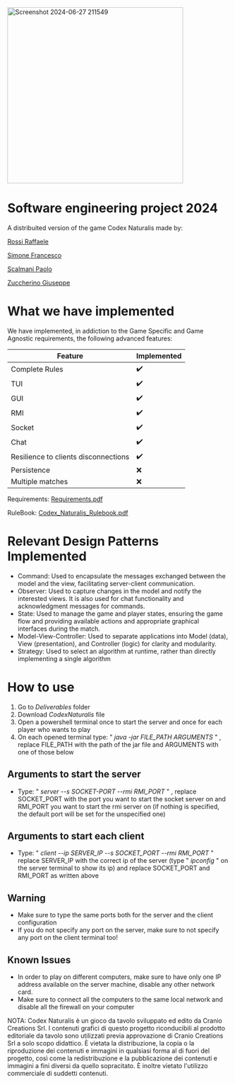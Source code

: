 
<img width="398" alt="Screenshot 2024-06-27 211549" src="https://github.com/RaffaeleRossi101102/ing-sw-2024-rossi-zuccherino-simone-scalmani/assets/161485736/442f890c-23a8-4d83-8f50-285d3c839a45">


# Software engineering project 2024
A distribuited version of the game Codex Naturalis made by:

[Rossi Raffaele](https://github.com/RaffaeleRossi101102)

[Simone Francesco](https://github.com/FraBit0)

[Scalmani Paolo](https://github.com/PaoloScalmani)

[Zuccherino Giuseppe](https://github.com/GiuseppeZuccherino)


# What we have implemented
We have implemented, in addiction to the Game Specific and Game Agnostic requirements, the following advanced features:

| Feature|Implemented|
|--------|-----------|
|Complete Rules|✔️|
|TUI|✔️|
|GUI|✔️|
|RMI|✔️|
|Socket|✔️|
|Chat|✔️|
|Resilience to clients disconnections|✔️|
|Persistence|❌|
|Multiple matches|❌|

Requirements: [Requirements.pdf](https://github.com/user-attachments/files/16020799/requirements.pdf)

RuleBook: [Codex_Naturalis_Rulebook.pdf](https://github.com/user-attachments/files/16020825/CODEX_ITA_Rules_compressed.8.pdf)

# Relevant Design Patterns Implemented
- Command: Used to encapsulate the messages exchanged between the model and the view, facilitating server-client communication.
- Observer: Used to capture changes in the model and notify the interested views. It is also used for chat functionality and acknowledgment messages for commands.
- State: Used to manage the game and player states, ensuring the game flow and providing available actions and appropriate graphical interfaces during the match.
- Model-View-Controller: Used to separate applications into Model (data), View (presentation), and Controller (logic) for clarity and modularity.
- Strategy: Used to select an algorithm at runtime, rather than directly implementing a single algorithm

# How to use
1. Go to *Deliverables* folder
2. Download *CodexNaturalis* file
3. Open a powershell terminal once to start the server and once for each player who wants to play
4. On each opened terminal type: " *java -jar FILE_PATH ARGUMENTS* " , replace FILE_PATH with the path of the jar file and ARGUMENTS with one of those below

## Arguments to start the server
- Type: " *server --s SOCKET-PORT --rmi RMI_PORT* " , replace SOCKET_PORT with the port you want to start the socket server on and RMI_PORT you want to start the rmi server on (if nothing is specified, the default port will be set for the unspecified one)
## Arguments to start each client
- Type: " *client --ip SERVER_IP --s SOCKET_PORT --rmi RMI_PORT* " replace SERVER_IP with the correct ip of the server (type " *ipconfig* " on the server terminal to show its ip) and replace SOCKET_PORT and RMI_PORT as written above 
## Warning
- Make sure to type the same ports both for the server and the client configuration
- If you do not specify any port on the server, make sure to not specify any port on the client terminal too!
## Known Issues
- In order to play on different computers, make sure to have only one IP address available on the server machine, disable any other network card.
- Make sure to connect all the computers to the same local network and disable all the firewall on your computer

NOTA: Codex Naturalis è un gioco da tavolo sviluppato ed edito da Cranio Creations Srl. I contenuti grafici di questo progetto riconducibili al prodotto editoriale da tavolo sono utilizzati previa approvazione di Cranio Creations Srl a solo scopo didattico. È vietata la distribuzione, la copia o la riproduzione dei contenuti e immagini in qualsiasi forma al di fuori del progetto, così come la redistribuzione e la pubblicazione dei contenuti e immagini a fini diversi da quello sopracitato. È inoltre vietato l'utilizzo commerciale di suddetti contenuti.


